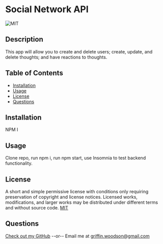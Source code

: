# Social Network API
![MIT](https://img.shields.io/badge/license-MIT-brightgreen)

## Description
This app will allow you to create and delete users; create, update, and delete thoughts; and have reactions to thoughts.

## Table of Contents

- [Installation](#installation)
- [Usage](#usage)
- [License](#license)
- [Questions](#questions)

## Installation
NPM I

## Usage
Clone repo, run npm i, run npm start, use Insomnia to test backend functionality.

## License
A short and simple permissive license with conditions only requiring preservation of copyright and license notices. Licensed works, modifications, and larger works may be distributed under different terms and without source code.
[MIT](https://opensource.org/licenses/MIT)

## Questions
[Check out my GitHub](https://github.com/griffin-woodson)
--or--
Email me at griffin.woodson@gmail.com